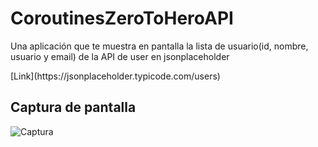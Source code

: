 <h1>CoroutinesZeroToHeroAPI</h1>
<p>Una aplicación que te muestra en pantalla la lista de usuario(id, nombre, usuario y email) de la API de user en jsonplaceholder</p>
[Link](https://jsonplaceholder.typicode.com/users)
<h2>Captura de pantalla</h2>

![Captura](https://github.com/user-attachments/assets/33648b52-f32b-479f-85c6-5cf222baa6c7)
